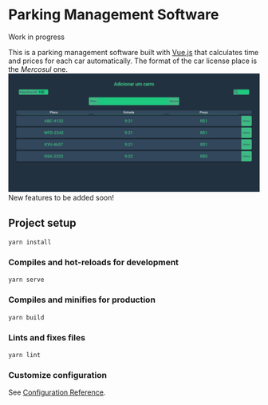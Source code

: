 # Parking Management Software

Work in progress

This is a parking management software built with [Vue.js](https://vuejs.org) that calculates time and prices for each car automatically.
The format of the car license place is the _Mercosul_ one.
![Screenshot](./.github/images/screenshot.png)
New features to be added soon!

## Project setup

```
yarn install
```

### Compiles and hot-reloads for development

```
yarn serve
```

### Compiles and minifies for production

```
yarn build
```

### Lints and fixes files

```
yarn lint
```

### Customize configuration

See [Configuration Reference](https://cli.vuejs.org/config/).
